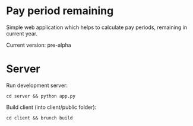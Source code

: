 Pay period remaining
=====================

Simple web application which helps to calculate pay periods, remaining in current year.

Current version: pre-alpha

# Server

Run development server:

	cd server && python app.py

Build client (into client/public folder):

    cd client && brunch build